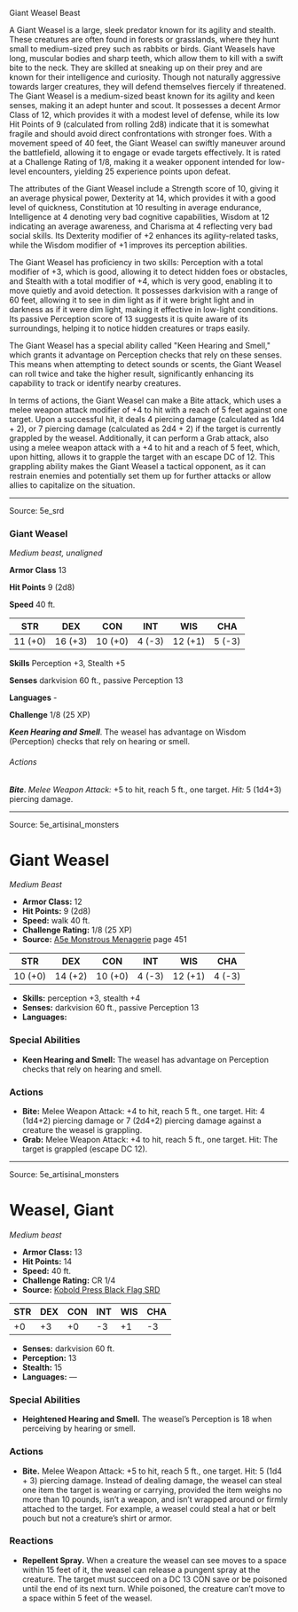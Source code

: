 <MonsterName/>Giant Weasel</MonsterName>
<CreatureType/>Beast</CreatureType>

<summary>A Giant Weasel is a large, sleek predator known for its agility and stealth. These creatures are often found in forests or grasslands, where they hunt small to medium-sized prey such as rabbits or birds. Giant Weasels have long, muscular bodies and sharp teeth, which allow them to kill with a swift bite to the neck. They are skilled at sneaking up on their prey and are known for their intelligence and curiosity. Though not naturally aggressive towards larger creatures, they will defend themselves fiercely if threatened.</summary>

<summary>The Giant Weasel is a medium-sized beast known for its agility and keen senses, making it an adept hunter and scout. It possesses a decent Armor Class of 12, which provides it with a modest level of defense, while its low Hit Points of 9 (calculated from rolling 2d8) indicate that it is somewhat fragile and should avoid direct confrontations with stronger foes. With a movement speed of 40 feet, the Giant Weasel can swiftly maneuver around the battlefield, allowing it to engage or evade targets effectively. It is rated at a Challenge Rating of 1/8, making it a weaker opponent intended for low-level encounters, yielding 25 experience points upon defeat.</summary>

<detail>

The attributes of the Giant Weasel include a Strength score of 10, giving it an average physical power, Dexterity at 14, which provides it with a good level of quickness, Constitution at 10 resulting in average endurance, Intelligence at 4 denoting very bad cognitive capabilities, Wisdom at 12 indicating an average awareness, and Charisma at 4 reflecting very bad social skills. Its Dexterity modifier of +2 enhances its agility-related tasks, while the Wisdom modifier of +1 improves its perception abilities.

The Giant Weasel has proficiency in two skills: Perception with a total modifier of +3, which is good, allowing it to detect hidden foes or obstacles, and Stealth with a total modifier of +4, which is very good, enabling it to move quietly and avoid detection. It possesses darkvision with a range of 60 feet, allowing it to see in dim light as if it were bright light and in darkness as if it were dim light, making it effective in low-light conditions. Its passive Perception score of 13 suggests it is quite aware of its surroundings, helping it to notice hidden creatures or traps easily.

The Giant Weasel has a special ability called "Keen Hearing and Smell," which grants it advantage on Perception checks that rely on these senses. This means when attempting to detect sounds or scents, the Giant Weasel can roll twice and take the higher result, significantly enhancing its capability to track or identify nearby creatures.

In terms of actions, the Giant Weasel can make a Bite attack, which uses a melee weapon attack modifier of +4 to hit with a reach of 5 feet against one target. Upon a successful hit, it deals 4 piercing damage (calculated as 1d4 + 2), or 7 piercing damage (calculated as 2d4 + 2) if the target is currently grappled by the weasel. Additionally, it can perform a Grab attack, also using a melee weapon attack with a +4 to hit and a reach of 5 feet, which, upon hitting, allows it to grapple the target with an escape DC of 12. This grappling ability makes the Giant Weasel a tactical opponent, as it can restrain enemies and potentially set them up for further attacks or allow allies to capitalize on the situation.</detail>



---

Source: 5e_srd

### Giant Weasel

*Medium beast, unaligned*

**Armor Class** 13

**Hit Points** 9 (2d8)

**Speed** 40 ft.

| STR     | DEX     | CON     | INT    | WIS     | CHA    |
|---------|---------|---------|--------|---------|--------|
| 11 (+0) | 16 (+3) | 10 (+0) | 4 (-3) | 12 (+1) | 5 (-3) |

**Skills** Perception +3, Stealth +5

**Senses** darkvision 60 ft., passive Perception 13

**Languages** -

**Challenge** 1/8 (25 XP)

***Keen Hearing and Smell***. The weasel has advantage on Wisdom (Perception) checks that rely on hearing or smell.

###### Actions

***Bite***. *Melee Weapon Attack:* +5 to hit, reach 5 ft., one target. *Hit:* 5 (1d4+3) piercing damage.



---

Source: 5e_artisinal_monsters

# Giant Weasel

*Medium* *Beast*

- **Armor Class:** 12
- **Hit Points:** 9 (2d8)
- **Speed:** walk 40 ft.
- **Challenge Rating:** 1/8 (25 XP)
- **Source:** [A5e Monstrous Menagerie](https://enpublishingrpg.com/products/level-up-monstrous-menagerie-a5e) page 451

| STR | DEX | CON | INT | WIS | CHA |
| --- | --- | --- | --- | --- | --- |
| 10 (+0) | 14 (+2) | 10 (+0) | 4 (-3) | 12 (+1) | 4 (-3) |

- **Skills:** perception +3, stealth +4
- **Senses:** darkvision 60 ft., passive Perception 13
- **Languages:** 

### Special Abilities

- **Keen Hearing and Smell:** The weasel has advantage on Perception checks that rely on hearing and smell.

### Actions

- **Bite:** Melee Weapon Attack: +4 to hit, reach 5 ft., one target. Hit: 4 (1d4+2) piercing damage  or 7 (2d4+2) piercing damage against a creature the weasel is grappling.
- **Grab:** Melee Weapon Attack: +4 to hit, reach 5 ft., one target. Hit: The target is grappled (escape DC 12).






---

Source: 5e_artisinal_monsters

# Weasel, Giant

*Medium beast*

- **Armor Class:** 13
- **Hit Points:** 14
- **Speed:** 40 ft.
- **Challenge Rating:** CR 1/4
- **Source:** [Kobold Press Black Flag SRD](https://koboldpress.com/black-flag-roleplaying/)

| STR | DEX | CON | INT | WIS | CHA |
| --- | --- | --- | --- | --- | --- |
| +0 | +3 | +0 | -3 | +1 | -3 |

- **Senses:** darkvision 60 ft.
- **Perception:** 13
- **Stealth:** 15
- **Languages:** —

### Special Abilities

- **Heightened Hearing and Smell.** The weasel’s Perception is 18 when perceiving by hearing or smell.

### Actions

- **Bite.** Melee Weapon Attack: +5 to hit, reach 5 ft., one target. Hit: 5 (1d4 + 3) piercing damage. Instead of dealing damage, the weasel can steal one item the target is wearing or carrying, provided the item weighs no more than 10 pounds, isn’t a weapon, and isn’t wrapped around or firmly attached to the target. For example, a weasel could steal a hat or belt pouch but not a creature’s shirt or armor.

### Reactions

- **Repellent Spray.** When a creature the weasel can see moves to a space within 15 feet of it, the weasel can release a pungent spray at the creature. The target must succeed on a DC 13 CON save or be poisoned until the end of its next turn. While poisoned, the creature can’t move to a space within 5 feet of the weasel.



